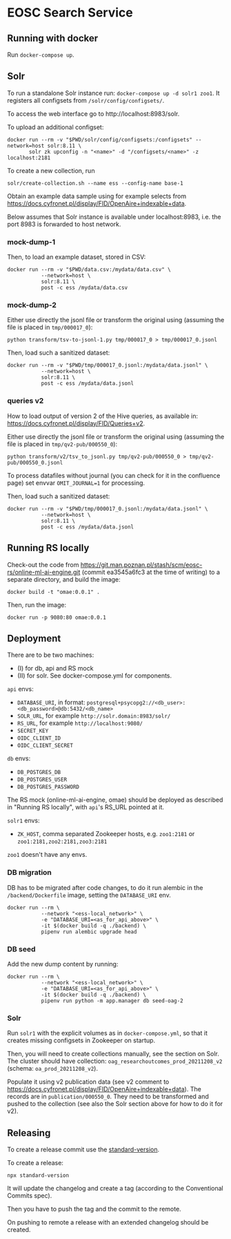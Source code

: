 # EOSC Search Service

## Running with docker

Run `docker-compose up`.


## Solr

To run a standalone Solr instance run: `docker-compose up -d solr1 zoo1`.
It registers all configsets from `/solr/config/configsets/`.

To access the web interface go to http://localhost:8983/solr.

To upload an additional configset:
```shell
docker run --rm -v "$PWD/solr/config/configsets:/configsets" --network=host solr:8.11 \
       solr zk upconfig -n "<name>" -d "/configsets/<name>" -z localhost:2181
```

To create a new collection, run
```shell
solr/create-collection.sh --name ess --config-name base-1
```

Obtain an example data sample using for example selects from
https://docs.cyfronet.pl/display/FID/OpenAire+indexable+data.

Below assumes that Solr instance is available under localhost:8983, i.e. the port 8983
is forwarded to host network.

### mock-dump-1

Then, to load an example dataset, stored in CSV:
```
docker run --rm -v "$PWD/data.csv:/mydata/data.csv" \
           --network=host \
           solr:8.11 \
           post -c ess /mydata/data.csv
```

### mock-dump-2

Either use directly the jsonl file or transform the original using (assuming the file is placed in `tmp/000017_0`):
```
python transform/tsv-to-jsonl-1.py tmp/000017_0 > tmp/000017_0.jsonl
```

Then, load such a sanitized dataset:
```
docker run --rm -v "$PWD/tmp/000017_0.jsonl:/mydata/data.jsonl" \
           --network=host \
           solr:8.11 \
           post -c ess /mydata/data.jsonl
```

### queries v2

How to load output of version 2 of the Hive queries, as available in: https://docs.cyfronet.pl/display/FID/Queries+v2.

Either use directly the jsonl file or transform the original using (assuming the file is placed in `tmp/qv2-pub/000550_0`):
```
python transform/v2/tsv_to_jsonl.py tmp/qv2-pub/000550_0 > tmp/qv2-pub/000550_0.jsonl
```

To process datafiles without journal (you can check for it in the confluence page) set envvar `OMIT_JOURNAL=1` for
processing.

Then, load such a sanitized dataset:
```
docker run --rm -v "$PWD/tmp/000017_0.jsonl:/mydata/data.jsonl" \
           --network=host \
           solr:8.11 \
           post -c ess /mydata/data.jsonl
```


## Running RS locally

Check-out the code from
https://git.man.poznan.pl/stash/scm/eosc-rs/online-ml-ai-engine.git
(commit ea3545a6fc3 at the time of writing) to a separate directory, and
build the image:
```shell
docker build -t "omae:0.0.1" .
```

Then, run the image:
```shell
docker run -p 9080:80 omae:0.0.1
```


## Deployment

There are to be two machines:
- (I) for db, api and RS mock
- (II) for solr.
See docker-compose.yml for components.

`api` envs:
- `DATABASE_URI`, in format: `postgresql+psycopg2://<db_user>:<db_password>@db:5432/<db_name>`
- `SOLR_URL`, for example `http://solr.domain:8983/solr/`
- `RS_URL`, for example `http://localhost:9080/`
- `SECRET_KEY`
- `OIDC_CLIENT_ID`
- `OIDC_CLIENT_SECRET`

`db` envs:
- `DB_POSTGRES_DB`
- `DB_POSTGRES_USER`
- `DB_POSTGRES_PASSWORD`

The RS mock (online-ml-ai-engine, omae) should be deployed as described in "Running RS locally",
with `api`'s RS_URL pointed at it.

`solr1` envs:
- `ZK_HOST`, comma separated Zookeeper hosts, e.g. `zoo1:2181` or `zoo1:2181,zoo2:2181,zoo3:2181`

`zoo1` doesn't have any envs.

### DB migration

DB has to be migrated after code changes, to do it run alembic in the
`/backend/Dockerfile` image, setting the `DATABASE_URI` env.

```shell
docker run --rm \
           --network "<ess-local_network>" \
           -e "DATABASE_URI=<as_for_api_above>" \
           -it $(docker build -q ./backend) \
           pipenv run alembic upgrade head
```


### DB seed

Add the new dump content by running:
```shell
docker run --rm \
           --network "<ess-local_network>" \
           -e "DATABASE_URI=<as_for_api_above>" \
           -it $(docker build -q ./backend) \
           pipenv run python -m app.manager db seed-oag-2
```


### Solr

Run `solr1` with the explicit volumes as in `docker-compose.yml`, so that it creates missing configsets in Zookeeper
on startup.

Then, you will need to create collections manually, see the section on Solr.
The cluster should have collection: `oag_researchoutcomes_prod_20211208_v2` (schema: `oa_prod_20211208_v2`).

Populate it using v2 publication data (see v2 comment to https://docs.cyfronet.pl/display/FID/OpenAire+indexable+data).
The records are in `publication/000550_0`. They need to be transformed and pushed to the collection (see also
the Solr section above for how to do it for v2).

## Releasing

To create a release commit use the [standard-version](https://github.com/conventional-changelog/standard-version).

To create a release:
```
npx standard-version
```
It will update the changelog and create a tag (according to the Conventional Commits spec).

Then you have to push the tag and the commit to the remote.

On pushing to remote a release with an extended changelog should be created.